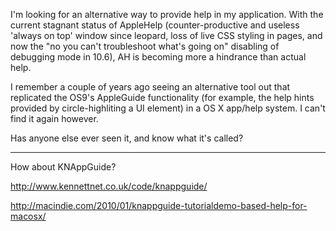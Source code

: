 I'm looking for an alternative way to provide help in my application. With the current stagnant status of AppleHelp (counter-productive and useless 'always on top' window since leopard, loss of live CSS styling in pages, and now the "no you can't troubleshoot what's going on" disabling of debugging mode in 10.6), AH is becoming more a hindrance than actual help.

I remember a couple of years ago seeing an alternative tool out that replicated the OS9's AppleGuide functionality (for example, the help hints provided by circle-highliting a UI element) in a OS X app/help system. I can't find it again however.

Has anyone else ever seen it, and know what it's called?

----

How about KNAppGuide?

http://www.kennettnet.co.uk/code/knappguide/

http://macindie.com/2010/01/knappguide-tutorialdemo-based-help-for-macosx/

